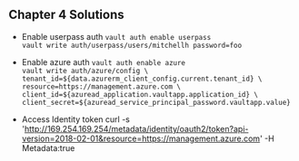 ## Chapter 4 Solutions

* Enable userpass auth
`vault auth enable userpass`<br>
`vault write auth/userpass/users/mitchellh password=foo`<br>

* Enable azure auth
`vault auth enable azure`<br>
`vault write auth/azure/config \
  tenant_id=${data.azurerm_client_config.current.tenant_id} \
  resource=https://management.azure.com \
  client_id=${azuread_application.vaultapp.application_id} \
  client_secret=${azuread_service_principal_password.vaultapp.value}`<br>

* Access Identity token
curl -s 'http://169.254.169.254/metadata/identity/oauth2/token?api-version=2018-02-01&resource=https://management.azure.com' -H Metadata:true
